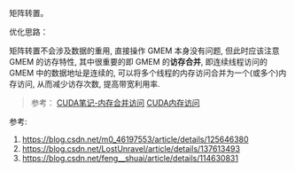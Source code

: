 矩阵转置。

优化思路：

矩阵转置不会涉及数据的重用, 直接操作 GMEM 本身没有问题, 但此时应该注意 GMEM 的访存特性, 其中很重要的即 GMEM 的**访存合并**, 即连续线程访问的 GMEM 中的数据地址是连续的, 可以将多个线程的内存访问合并为一个(或多个)内存访问, 从而减少访存次数, 提高带宽利用率.
> 参考：
> [CUDA笔记-内存合并访问](https://zhuanlan.zhihu.com/p/641639133)
> [CUDA内存访问](https://zhuanlan.zhihu.com/p/632244210)


参考: 
1. https://blog.csdn.net/m0_46197553/article/details/125646380
2. https://blog.csdn.net/LostUnravel/article/details/137613493
3. https://blog.csdn.net/feng__shuai/article/details/114630831